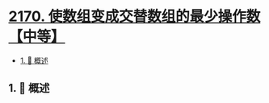 # [2170. 使数组变成交替数组的最少操作数【中等】](https://github.com/Tdahuyou/TNotes.leetcode/tree/main/notes/2170.%20%E4%BD%BF%E6%95%B0%E7%BB%84%E5%8F%98%E6%88%90%E4%BA%A4%E6%9B%BF%E6%95%B0%E7%BB%84%E7%9A%84%E6%9C%80%E5%B0%91%E6%93%8D%E4%BD%9C%E6%95%B0%E3%80%90%E4%B8%AD%E7%AD%89%E3%80%91)

<!-- region:toc -->

- [1. 📝 概述](#1--概述)

<!-- endregion:toc -->

## 1. 📝 概述
